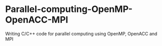 # Parallel-computing-OpenMP-OpenACC-MPI
Writing C/C++ code for parallel computing using OpenMP, OpenACC and MPI
